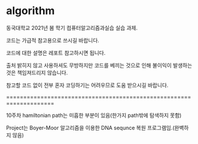 # algorithm

동국대학교 2021년 봄 학기 컴퓨터알고리즘과실습 실습 과제.

코드는 가급적 참고용으로 쓰시길 바랍니다.

코드에 대한 설명은 레포트 참고하시면 됩니다.

출처 밝히지 않고 사용하셔도 무방하지만 코드를 베끼는 것으로 인해 불이익이 발생하는것은 책임져드리지 않습니다.

참고할 코드 없이 전부 혼자 코딩하기는 어려우므로 도움 받으시길 바랍니다.

====================================================================

10주차 hamiltonian path는 미흡한 부분이 있음(한가지 path밖에 탐색하지 못함)

Project는 Boyer-Moor 알고리즘을 이용한 DNA sequnce 복원 프로그램임.(완벽하지 않음) 
